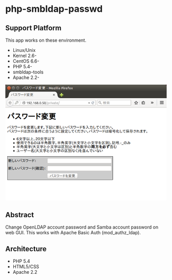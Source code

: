 # php-smbldap-passwd

## Support Platform

This app works on these environment.

- Linux/Unix
- Kernel 2.6-
- CentOS 6.6-
- PHP 5.4-
- smbldap-tools
- Apache 2.2-

![screen](https://raw.githubusercontent.com/tomoyk/php-smbldap-passwd/master/src.png)

## Abstract

Change OpenLDAP account password and Samba account password on web GUI.
This works with Apache Basic Auth (mod_authz_ldap).

## Architecture

- PHP 5.4
- HTML5/CSS
- Apache 2.2

